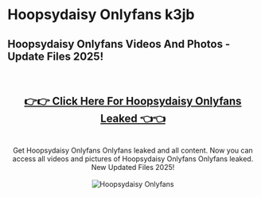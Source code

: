 # Hoopsydaisy Onlyfans k3jb

<h2>Hoopsydaisy Onlyfans Videos And Photos - Update Files 2025!</h2>
<br>
<div align="center">
<h2><a href="https://213.232.235.80/live/video.php?q=hoopsydaisy-onlyfans" rel="nofollow">👉👉 Click Here For Hoopsydaisy Onlyfans Leaked 👈👈</a></h2>

<br>
Get Hoopsydaisy Onlyfans Onlyfans leaked and all content. Now you can access all videos and pictures of Hoopsydaisy Onlyfans Onlyfans leaked. New Updated Files 2025!
<br>
<br>
<a href="https://213.232.235.80/live/video.php?q=hoopsydaisy-onlyfans" rel="nofollow" data-target="animated-image.originalLink"><img src="https://i.imgur.com/dJHk4Zq.gif" alt="Hoopsydaisy Onlyfans" style="max-width: 100%; display: inline-block;" data-target="animated-image.originalImage"></a>
</div>
<br>